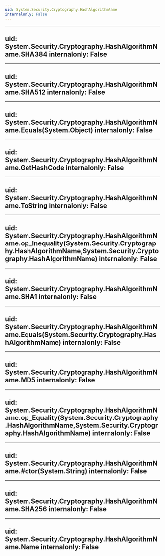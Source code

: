 ```yaml
---
uid: System.Security.Cryptography.HashAlgorithmName
internalonly: False
---
```


---
uid: System.Security.Cryptography.HashAlgorithmName.SHA384
internalonly: False
---

---
uid: System.Security.Cryptography.HashAlgorithmName.SHA512
internalonly: False
---

---
uid: System.Security.Cryptography.HashAlgorithmName.Equals(System.Object)
internalonly: False
---

---
uid: System.Security.Cryptography.HashAlgorithmName.GetHashCode
internalonly: False
---

---
uid: System.Security.Cryptography.HashAlgorithmName.ToString
internalonly: False
---

---
uid: System.Security.Cryptography.HashAlgorithmName.op_Inequality(System.Security.Cryptography.HashAlgorithmName,System.Security.Cryptography.HashAlgorithmName)
internalonly: False
---

---
uid: System.Security.Cryptography.HashAlgorithmName.SHA1
internalonly: False
---

---
uid: System.Security.Cryptography.HashAlgorithmName.Equals(System.Security.Cryptography.HashAlgorithmName)
internalonly: False
---

---
uid: System.Security.Cryptography.HashAlgorithmName.MD5
internalonly: False
---

---
uid: System.Security.Cryptography.HashAlgorithmName.op_Equality(System.Security.Cryptography.HashAlgorithmName,System.Security.Cryptography.HashAlgorithmName)
internalonly: False
---

---
uid: System.Security.Cryptography.HashAlgorithmName.#ctor(System.String)
internalonly: False
---

---
uid: System.Security.Cryptography.HashAlgorithmName.SHA256
internalonly: False
---

---
uid: System.Security.Cryptography.HashAlgorithmName.Name
internalonly: False
---
